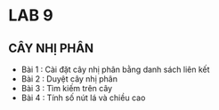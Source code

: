 # LAB 9
## CÂY NHỊ PHÂN

- Bài 1 : Cài đặt cây nhị phân bằng danh sách liên kết  
- Bài 2 : Duyệt cây nhị phân  
- Bài 3 : Tìm kiếm trên cây  
- Bài 4 : Tính số nút lá và chiều cao